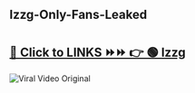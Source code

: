 
 ## Izzg-Only-Fans-Leaked

# <h2><a href="https://clipsfans.com/Izzg&ref=git">🔗 Click to LINKS ⏩⏩ 👉 🟢 Izzg </a></h2>

<a href="https://clipsfans.com/Izzg&ref=git" rel="nofollow" data-target="animated-image.originalLink"><img src="https://i.ibb.co.com/xMMVF88/686577567.gif" alt="Viral Video Original" style="max-width: 100%; display: inline-block;" data-target="animated-image.originalImage"></a>

